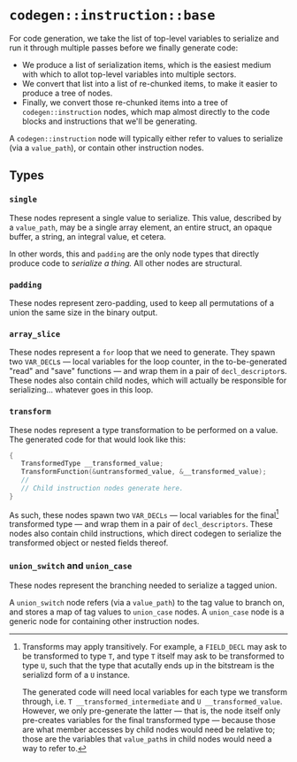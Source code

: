 
# `codegen::instruction::base`

For code generation, we take the list of top-level variables to serialize and run it through multiple passes before we finally generate code:

* We produce a list of serialization items, which is the easiest medium with which to allot top-level variables into multiple sectors.
* We convert that list into a list of re-chunked items, to make it easier to produce a tree of nodes.
* Finally, we convert those re-chunked items into a tree of `codegen::instruction` nodes, which map almost directly to the code blocks and instructions that we'll be generating.

A `codegen::instruction` node will typically either refer to values to serialize (via a `value_path`), or contain other instruction nodes.

## Types

### `single`

These nodes represent a single value to serialize. This value, described by a `value_path`, may be a single array element, an entire struct, an opaque buffer, a string, an integral value, et cetera.

In other words, this and `padding` are the only node types that directly produce code to *serialize a thing.* All other nodes are structural.

### `padding`

These nodes represent zero-padding, used to keep all permutations of a union the same size in the binary output.

### `array_slice`

These nodes represent a `for` loop that we need to generate. They spawn two `VAR_DECL`s &mdash; local variables for the loop counter, in the to-be-generated "read" and "save" functions &mdash; and wrap them in a pair of `decl_descriptor`s. These nodes also contain child nodes, which will actually be responsible for serializing... whatever goes in this loop.

### `transform`

These nodes represent a type transformation to be performed on a value. The generated code for that would look like this:

```c
{
   TransformedType __transformed_value;
   TransformFunction(&untransformed_value, &__transformed_value);
   //
   // Child instruction nodes generate here.
}
```

As such, these nodes spawn two `VAR_DECLs` &mdash; local variables for the final[^transitive-transforms] transformed type &mdash; and wrap them in a pair of `decl_descriptors`. These nodes also contain child instructions, which direct codegen to serialize the transformed object or nested fields thereof.

[^transitive-transforms]:

    Transforms may apply transitively. For example, a `FIELD_DECL` may ask to be transformed to type `T`, and type `T` itself may ask to be transformed to type `U`, such that the type that acutally ends up in the bitstream is the serializd form of a `U` instance.
    
    The generated code will need local variables for each type we transform through, i.e. `T __transformed_intermediate` and `U __transformed_value`. However, we only pre-generate the latter &mdash; that is, the node itself only pre-creates variables for the final transformed type &mdash; because those are what member accesses by child nodes would need be relative to; those are the variables that `value_path`s in child nodes would need a way to refer to.

### `union_switch` and `union_case`

These nodes represent the branching needed to serialize a tagged union.

A `union_switch` node refers (via a `value_path`) to the tag value to branch on, and stores a map of tag values to `union_case` nodes. A `union_case` node is a generic node for containing other instruction nodes.
